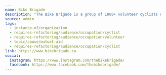 ```yaml
---
name: Bike Brigade
description: "The Bike Brigade is a group of 1000+ volunteer cyclists delivering food and other essentials by bike across Tkaronto (Toronto). We work directly with equity-seeking groups, food banks and other non-profits that are supporting vulnerable folks and underinvested communities in our city. We provide last-mile deliveries on behalf of our partners and work cooperatively to meet the needs of all community members."
source: admin
tags:
  - instance-of/organization
  - requires-refactoring/audience/occupation/cyclist
  - requires-refactoring/audience/occupation/volunteer
  - topic/cause/mutual-aid
  - requires-refactoring/audience/occupation/cyclist
link: https://www.bikebrigade.ca
social:
  instagram: https://www.instagram.com/thebikebrigade/
  facebook: https://www.facebook.com/thebikebrigade/
---
```

